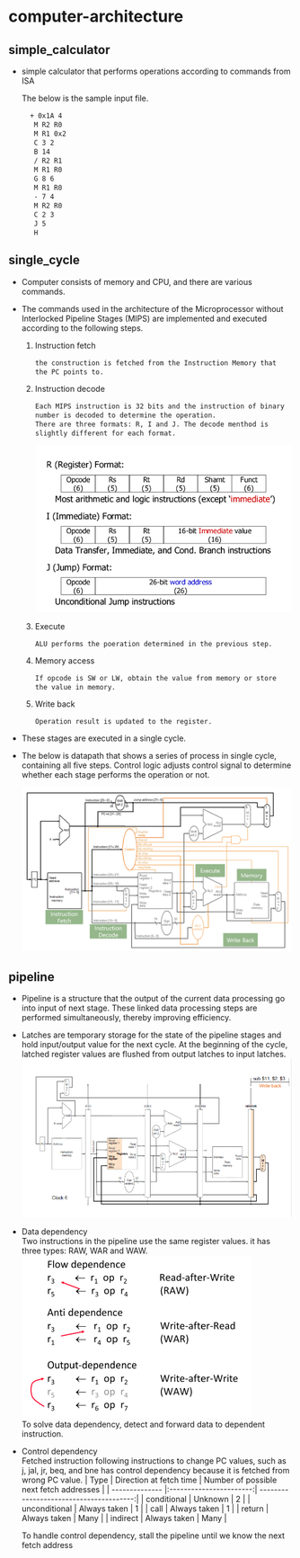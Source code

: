 # computer-architecture

## simple_calculator
  * simple calculator that performs operations according to commands from ISA  
    
       The below is the sample input file.  
         
          + 0x1A 4  
           M R2 R0  
           M R1 0x2  
           C 3 2  
           B 14  
           / R2 R1  
           M R1 R0  
           G 8 6  
           M R1 R0  
           - 7 4  
           M R2 R0  
           C 2 3  
           J 5   
           H  
             
## single_cycle
 * Computer consists of memory and CPU, and there are various commands.
 * The commands used in the architecture of the Microprocessor without Interlocked Pipeline Stages (MIPS) are implemented and executed according to the following steps.
   1. Instruction fetch  
   
          the construction is fetched from the Instruction Memory that the PC points to.
          
   2. Instruction decode  
          
          Each MIPS instruction is 32 bits and the instruction of binary number is decoded to determine the operation.  
          There are three formats: R, I and J. The decode menthod is slightly different for each format.
         ![Instruction types](MIPS_types.png)
          
   3. Execute  
   
          ALU performs the poeration determined in the previous step.
          
   4. Memory access  
   
          If opcode is SW or LW, obtain the value from memory or store the value in memory.
          
   5. Write back  
     
          Operation result is updated to the register.
          
 * These stages are executed in a single cycle.
 * The below is datapath that shows a series of process in single cycle, containing all five steps. Control logic adjusts control signal to determine whether each stage performs the operation or not.  
 
     ![datapath](datapath.png)
     
## pipeline
  * Pipeline is a structure that the output of the current data processing go into input of next stage. These linked data processing steps are performed simultaneously, thereby improving efficiency.
  * Latches are temporary storage for the state of the pipeline stages and hold input/output value for the next cycle. At the beginning of the cycle, latched register values are flushed from output latches to input latches.
       ![latch](latch.png)
  * Data dependency   
    Two instructions in the pipeline use the same register values. it has three types: RAW, WAR and WAW.  
       ![data dependency](data_dependency.png)  
    To solve data dependency, detect and forward data to dependent instruction.  
  * Control dependency  
    Fetched instruction following instructions to change PC values, such as j, jal, jr, beq, and bne has control dependency because it is fetched from wrong PC value.
    | Type           | Direction at fetch time | Number of possible next fetch addresses |
    | -------------- |:-----------------------:| ---------------------------------------:|
    | conditional    |         Unknown         |                       2                 |
    | unconditional  |       Always taken      |                       1                 |
    | call           |       Always taken      |                       1                 |
    | return         |       Always taken      |                      Many               |
    | indirect       |       Always taken      |                      Many               |  
    
    To handle control dependency, stall the pipeline until we know the next fetch address
    
